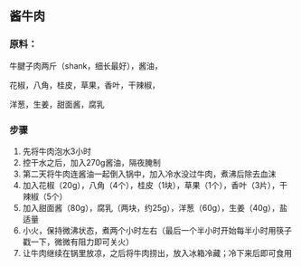 ## 酱牛肉

### 原料：

牛腱子肉两斤（shank，细长最好），酱油，

花椒，八角，桂皮，草果，香叶，干辣椒，

洋葱，生姜，甜面酱，腐乳

### 步骤

1. 先将牛肉泡水3小时
2. 控干水之后，加入270g酱油，隔夜腌制
3. 第二天将牛肉连酱油一起倒入锅中，加入冷水没过牛肉，煮沸后除去血沫
4. 加入花椒（20g），八角（4个），桂皮（1块），草果（1个），香叶（3片），干辣椒（5个）
5. 加入甜面酱（80g），腐乳（两块，约25g），洋葱（60g），生姜（40g），盐适量
6. 小火，保持微沸状态，煮两个小时左右（最后一个半小时开始每半小时用筷子戳一下，微微有阻力即可关火）
7. 让牛肉继续在锅里放凉，之后将牛肉捞出，放入冰箱冷藏；冷下来后即可食用